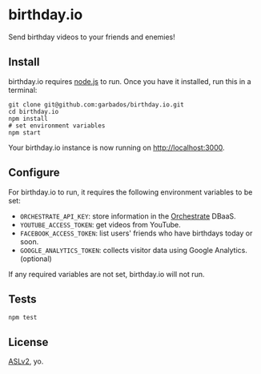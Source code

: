 # birthday.io

Send birthday videos to your friends and enemies!

## Install

birthday.io requires [node.js]() to run. Once you have it installed, run this in a terminal:

    git clone git@github.com:garbados/birthday.io.git
    cd birthday.io
    npm install
    # set environment variables
    npm start

Your birthday.io instance is now running on <http://localhost:3000>.

## Configure

For birthday.io to run, it requires the following environment variables to be set:

* `ORCHESTRATE_API_KEY`: store information in the [Orchestrate](http://orchestrate.io/) DBaaS.
* `YOUTUBE_ACCESS_TOKEN`: get videos from YouTube.
* `FACEBOOK_ACCESS_TOKEN`: list users' friends who have birthdays today or soon.
* `GOOGLE_ANALYTICS_TOKEN`: collects visitor data using Google Analytics. (optional)

If any required variables are not set, birthday.io will not run.

## Tests

    npm test

## License

[ASLv2](http://www.apache.org/licenses/LICENSE-2.0), yo.

